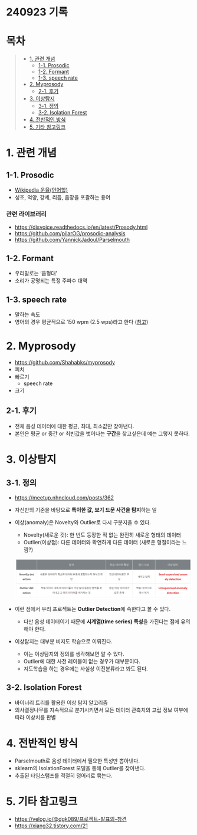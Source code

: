 # 240923 기록

# 목차
> - [1. 관련 개념](#1-관련-개념)
>   - [1-1. Prosodic](#1-1-prosodic)
>   - [1-2. Formant](#1-2-formant)
>   - [1-3. speech rate](#1-3-speech-rate)
> - [2. Myprosody](#2-myprosody)
>   - [2-1. 후기](#2-1-후기)
> - [3. 이상탐지](#3-이상탐지)
>   - [3-1. 정의](#3-1-정의)
>   - [3-2. Isolation Forest](#3-2-isolation-forest)
> - [4. 전반적인 방식](#4-전반적인-방식)
> - [5. 기타 참고링크](#5-기타-참고링크)

# 1. 관련 개념

## 1-1. Prosodic
- [Wikipedia 운율(언어학)](https://ko.wikipedia.org/wiki/운율_(언어학))
- 성조, 억양, 강세, 리듬, 음장을 포괄하는 용어

### 관련 라이브러리
- https://disvoice.readthedocs.io/en/latest/Prosody.html
- https://github.com/pilarOG/prosodic-analysis
- https://github.com/YannickJadoul/Parselmouth

## 1-2. Formant
- 우리말로는 ‘음형대’
- 소리가 공명되는 특정 주파수 대역

## 1-3. speech rate
- 말하는 속도
- 영어의 경우 평균적으로 150 wpm (2.5 wps)라고 한다 ([참고](https://www.typingmaster.com/speech-speed-test/))

# 2. Myprosody
- https://github.com/Shahabks/myprosody
- 피치
- 빠르기
    - speech rate
- 크기

## 2-1. 후기
- 전체 음성 데이터에 대한 평균, 최대, 최소값만 찾아낸다.
- 본인은 평균 or 중간 or 최빈값을 벗어나는 **구간**을 찾고싶은데 얘는 그렇지 못하다.


# 3. 이상탐지
## 3-1. 정의
- https://meetup.nhncloud.com/posts/362
- 자신만의 기준을 바탕으로 **특이한 값, 보기 드문 사건을 탐지**하는 일
- 이상(anomaly)은 Novelty와 Outlier로 다시 구분지을 수 있다.
    - Novelty(새로운 것): 한 번도 등장한 적 없는 완전히 새로운 형태의 데이터
    - Outlier(이상점): 다른 데이터와 확연하게 다른 데이터 (새로운 형질이라는 느낌?)
    
    ![자세한 설명 감사합니다… 선생님…](novelty&outlier.png)
    
- 이런 점에서 우리 프로젝트는 **Outlier Detection**에 속한다고 볼 수 있다.
    - 다만 음성 데이터이기 때문에 **시계열(time series) 특성**을 가진다는 점에 유의해야 한다.
- 이상탐지는 대부분 비지도 학습으로 이뤄진다.
    - 이는 이상탐지의 정의를 생각해보면 알 수 있다.
    - Outlier에 대한 사전 레이블이 없는 경우가 대부분이다.
    - 지도학습을 하는 경우에는 사실상 이진분류라고 봐도 된다.

## 3-2. Isolation Forest
- 바이너리 트리를 활용한 이상 탐지 알고리즘
- 의사결정나무를 지속적으로 분기시키면서 모든 데이터 관측치의 고립 정보 여부에 따라 이상치를 판별



# 4. 전반적인 방식
- Parselmouth로 음성 데이터에서 필요한 특성만 뽑아낸다.
- sklearn의 IsolationForest 모델을 통해 Outlier를 찾아낸다.
- 추출된 타임스탬프를 적절히 덩어리로 묶는다.


# 5. 기타 참고링크
- https://velog.io/@dgk089/프로젝트-발표의-참견
- https://xiang32.tistory.com/21
